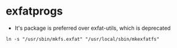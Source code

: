 # exfatprogs

- It's package is preferred over exfat-utils, which is deprecated

```shell
ln -s "/usr/sbin/mkfs.exfat" "/usr/local/sbin/mkexfatfs"
```
